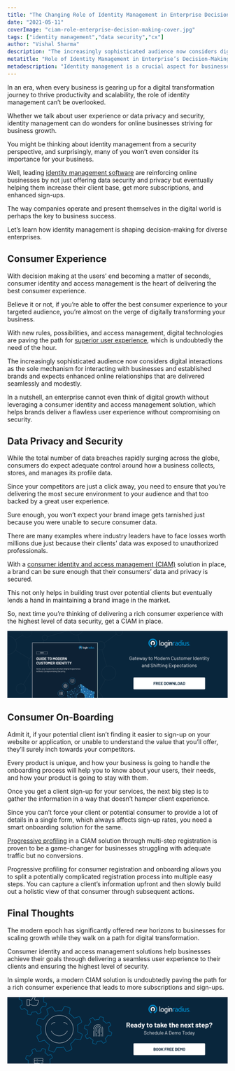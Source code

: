 ```yaml
---
title: "The Changing Role of Identity Management in Enterprise Decision-Making"
date: "2021-05-11"
coverImage: "ciam-role-enterprise-decision-making-cover.jpg"
tags: ["identity management","data security","cx"]
author: "Vishal Sharma"
description: "The increasingly sophisticated audience now considers digital interactions as the sole mechanism for interacting with brands. Let’s learn how an identity management solution helps these brands to deliver rich user experiences backed by adequate data security."
metatitle: "Role of Identity Management in Enterprise’s Decision-Making"
metadescription: "Identity management is a crucial aspect for businesses seeking growth in today’s era. Here’s an insightful read depicting the role of CIAM for businesses."
---
```

In an era, when every business is gearing up for a digital transformation journey to thrive productivity and scalability, the role of identity management can’t be overlooked.

Whether we talk about user experience or data privacy and security, identity management can do wonders for online businesses striving for business growth.

You might be thinking about identity management from a security perspective, and surprisingly, many of you won’t even consider its importance for your business.

Well, leading [identity management software](https://www.loginradius.com/) are reinforcing online businesses by not just offering data security and privacy but eventually helping them increase their client base, get more subscriptions, and enhanced sign-ups.

The way companies operate and present themselves in the digital world is perhaps the key to business success.

Let’s learn how identity management is shaping decision-making for diverse enterprises.

## Consumer Experience

With decision making at the users’ end becoming a matter of seconds, consumer identity and access management is the heart of delivering the best consumer experience.

Believe it or not, if you’re able to offer the best consumer experience to your targeted audience, you’re almost on the verge of digitally transforming your business.

With new rules, possibilities, and access management, digital technologies are paving the path for [superior user experience](https://www.loginradius.com/customer-experience-solutions/), which is undoubtedly the need of the hour.

The increasingly sophisticated audience now considers digital interactions as the sole mechanism for interacting with businesses and established brands and expects enhanced online relationships that are delivered seamlessly and modestly.

In a nutshell, an enterprise cannot even think of digital growth without leveraging a consumer identity and access management solution, which helps brands deliver a flawless user experience without compromising on security.

## Data Privacy and Security

While the total number of data breaches rapidly surging across the globe, consumers do expect adequate control around how a business collects, stores, and manages its profile data.

Since your competitors are just a click away, you need to ensure that you’re delivering the most secure environment to your audience and that too backed by a great user experience.

Sure enough, you won’t expect your brand image gets tarnished just because you were unable to secure consumer data.

There are many examples where industry leaders have to face losses worth millions due just because their clients’ data was exposed to unauthorized professionals.

With a [consumer identity and access management (CIAM)](https://www.loginradius.com/blog/identity/2019/06/customer-identity-and-access-management/) solution in place, a brand can be sure enough that their consumers’ data and privacy is secured.

This not only helps in building trust over potential clients but eventually lends a hand in maintaining a brand image in the market.

So, next time you’re thinking of delivering a rich consumer experience with the highest level of data security, get a CIAM in place.

[![modern-customer-identity](modern-customer-identity.png)](https://www.loginradius.com/resource/guide-to-modern-customer-identity/)

## Consumer On-Boarding

Admit it, if your potential client isn’t finding it easier to sign-up on your website or application, or unable to understand the value that you’ll offer, they’ll surely inch towards your competitors.

Every product is unique, and how your business is going to handle the onboarding process will help you to know about your users, their needs, and how your product is going to stay with them.

Once you get a client sign-up for your services, the next big step is to gather the information in a way that doesn’t hamper client experience.

Since you can’t force your client or potential consumer to provide a lot of details in a single form, which always affects sign-up rates, you need a smart onboarding solution for the same.

[Progressive profiling](https://www.loginradius.com/blog/identity/2019/02/presenting-progressive-profiling-loginradius/) in a CIAM solution through multi-step registration is proven to be a game-changer for businesses struggling with adequate traffic but no conversions.

Progressive profiling for consumer registration and onboarding allows you to split a potentially complicated registration process into multiple easy steps. You can capture a client’s information upfront and then slowly build out a holistic view of that consumer through subsequent actions.

## Final Thoughts

The modern epoch has significantly offered new horizons to businesses for scaling growth while they walk on a path for digital transformation.

Consumer identity and access management solutions help businesses achieve their goals through delivering a seamless user experience to their clients and ensuring the highest level of security.

In simple words, a modern CIAM solution is undoubtedly paving the path for a rich consumer experience that leads to more subscriptions and sign-ups.  

[![LoginRadius Book a Demo](../../assets/book-a-demo-loginradius.png)](https://www.loginradius.com/book-a-demo/)